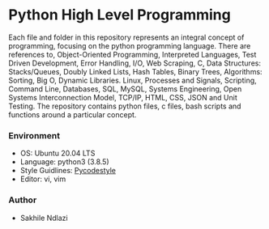 # Python High Level Programming
Each file and folder in this repository represents an integral concept of programming, focusing on the python programming language. There are references to, Object-Oriented Programming, Interpreted Languages, Test Driven Development, Error Handling, I/O, Web Scraping, C, Data Structures: Stacks/Queues, Doubly Linked Lists, Hash Tables, Binary Trees, Algorithms: Sorting, Big O, Dynamic Libraries. Linux, Processes and Signals, Scripting, Command Line, Databases, SQL, MySQL, Systems Engineering, Open Systems Interconnection Model, TCP/IP, HTML, CSS, JSON and Unit Testing. The repository contains python files, c files, bash scripts and functions around a particular concept.

### Environment
- OS: Ubuntu 20.04 LTS
- Language: python3 (3.8.5) 
- Style Guidlines: [Pycodestyle](https://github.com/PyCQA/pycodestyle)
- Editor: vi, vim

### Author
- Sakhile Ndlazi
